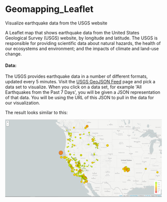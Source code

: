 # Geomapping_Leaflet
Visualize earthquake data from the USGS website


A Leaflet map that shows earthquake data from the United States Geological Survey (USGS) website, by longitude and latitude.
The USGS is responsible for providing scientific data about natural hazards, the health of our ecosystems and environment; and the impacts of climate and land-use change.

#### Data: 
The USGS provides earthquake data in a number of different formats, updated every 5 minutes. Visit the [USGS GeoJSON Feed](http://earthquake.usgs.gov/earthquakes/feed/v1.0/geojson.php) page and pick a data set to visualize. When you click on a data set, for example 'All Earthquakes from the Past 7 Days', you will be given a JSON representation of that data. You will be using the URL of this JSON to pull in the data for our visualization.

The result looks similar to this: 

![2-BasicMap](Images/2-BasicMap.png)
